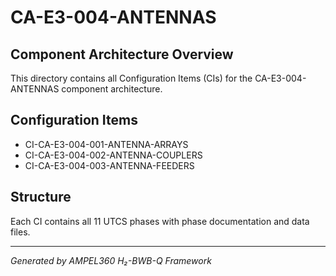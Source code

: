 # CA-E3-004-ANTENNAS

## Component Architecture Overview
This directory contains all Configuration Items (CIs) for the CA-E3-004-ANTENNAS component architecture.

## Configuration Items
- CI-CA-E3-004-001-ANTENNA-ARRAYS
- CI-CA-E3-004-002-ANTENNA-COUPLERS
- CI-CA-E3-004-003-ANTENNA-FEEDERS

## Structure
Each CI contains all 11 UTCS phases with phase documentation and data files.

---
*Generated by AMPEL360 H₂-BWB-Q Framework*
